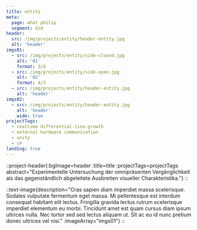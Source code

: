 ```yaml
---
title: entity
meta:
  page: what philip
  segment: did
header:
  src: /img/projects/entity/header-entity.jpg
  alt: 'header'
imgs01:
  - src: /img/projects/entity/side-closed.jpg
    alt: '01'
    format: 3/4
  - src: /img/projects/entity/side-open.jpg
    alt: '02'
    format: 4/3
  - src: /img/projects/entity/header-entity.jpg
    alt: 'header'
imgs02:
  - src: /img/projects/entity/header-entity.jpg
    alt: 'header'
    wide: true
projectTags:
  - realtime differential-line-growth
  - external hardware communication
  - unity
  - c#
landing: true
---
```


::project-header{:bgImage=header :title=title :projectTags=projectTags abstract="Experimentelle Untersuchung der omnipräsenten Vergänglichkeit als das gegenständlich abgeleitete Ausbreiten visueller Charakteristika."}
::

::text-image{description="Cras sapien diam imperdiet massa scelerisque. Sodales vulputate fermentum eget massa. Mi pellentesque est interdum consequat habitant elit lectus. Fringilla gravida lectus rutrum scelerisque imperdiet elementum eu morbi. Tincidunt amet est quam cursus diam ipsum ultrices nulla. Nec tortor sed sed lectus aliquam ut. Sit ac eu id nunc pretium donec ultrices vel nisi." :imageArray="imgs01"}
::

<!-- ::text-image{description="Tincidunt amet est quam cursus diam ipsum ultrices nulla. Nec tortor sed sed lectus aliquam ut. Sit ac eu id nunc pretium donec ultrices vel nisi." :imageArray="imgs02"}
:: -->
